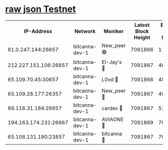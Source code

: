 [raw json Testnet](https://rpc-check.bcat.stavr.tech/bcat/rpc-bcat-result.json)
=


<table><tr><th>IP-Address</th><th>Network</th><th>Moniker</th><th>Latest Block Height</th><th>Earliest Block Height</th><th>Catching Up</th><th>Tx Index</th><th>Voting Power</th><th>Scan Time</th></tr><tr><td>81.0.247.144:26657</td><td>bitcanna-dev-1</td><td>New_peer 🟢</td><td>7091866</td><td>1</td><td>False</td><td>on</td><td>0</td><td>2024-03-28T13:50:16.170696335UTC</td></tr><tr><td>212.227.151.106:26657</td><td>bitcanna-dev-1</td><td>El-Jay's 🔴</td><td>7091867</td><td>4670391</td><td>False</td><td>on</td><td>2218364</td><td>2024-03-28T13:50:22.821390015UTC</td></tr><tr><td>65.109.70.45:30657</td><td>bitcanna-dev-1</td><td>L0vd 🔴</td><td>7091866</td><td>4828155</td><td>False</td><td>on</td><td>308120</td><td>2024-03-28T13:50:16.468577545UTC</td></tr><tr><td>65.109.28.177:26357</td><td>bitcanna-dev-1</td><td>New_peer 🔴</td><td>7091867</td><td>4952911</td><td>False</td><td>on</td><td>2237167</td><td>2024-03-28T13:50:23.412625853UTC</td></tr><tr><td>89.116.31.184:26657</td><td>bitcanna-dev-1</td><td>cardex 🔴</td><td>7091867</td><td>5185001</td><td>False</td><td>on</td><td>1</td><td>2024-03-28T13:50:23.112002471UTC</td></tr><tr><td>194.163.174.231:26667</td><td>bitcanna-dev-1</td><td>AVIAONE 🔴</td><td>7091869</td><td>7082361</td><td>False</td><td>on</td><td>1949865</td><td>2024-03-28T13:50:32.164274048UTC</td></tr><tr><td>65.108.131.190:23857</td><td>bitcanna-dev-1</td><td>bitcanna 🔴</td><td>7091867</td><td>7087867</td><td>False</td><td>off</td><td>378646</td><td>2024-03-28T13:50:23.716702258UTC</td></tr></table>